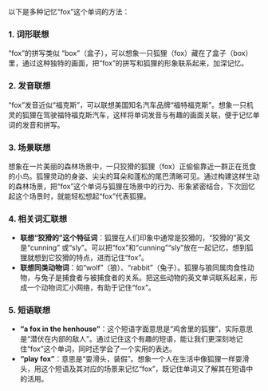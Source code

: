 以下是多种记忆“fox”这个单词的方法：

### 1. 词形联想
“fox”的拼写类似 “box”（盒子），可以想象一只狐狸（fox）藏在了盒子（box）里，通过这种独特的画面，把“fox”的拼写和狐狸的形象联系起来，加深记忆。

### 2. 发音联想
“fox”发音近似“福克斯”，可以联想美国知名汽车品牌“福特福克斯”。想象一只机灵的狐狸在驾驶福特福克斯汽车，这样将单词发音与有趣的画面关联，便于记忆单词的发音和拼写。

### 3. 场景联想
想象在一片美丽的森林场景中，一只狡猾的狐狸（fox）正偷偷靠近一群正在觅食的小鸟。狐狸灵动的身姿、尖尖的耳朵和蓬松的尾巴清晰可见。通过构建这样生动的森林场景，把“fox”这个单词与狐狸在场景中的行为、形象紧密结合，下次回忆起这个场景时，就能轻松想起“fox”代表狐狸。

### 4. 相关词汇联想
 - **联想“狡猾的”这个特征词**：狐狸在人们印象中通常是狡猾的，“狡猾的”英文是“cunning” 或“sly”。可以把“fox”和“cunning”“sly”放在一起记忆，想到狐狸就想到它狡猾的特点，进而记住“fox”。 
 - **联想同类动物词**：如“wolf”（狼）、“rabbit”（兔子）。狐狸与狼同属肉食性动物，与兔子是捕食者与被捕食者的关系。把这些动物的英文单词联系起来，形成一个动物词汇小网络，有助于记住“fox”。 

### 5. 短语联想
 - **“a fox in the henhouse”**：这个短语字面意思是“鸡舍里的狐狸”，实际意思是“潜伏在内部的敌人”。通过记住这个有趣的短语，能让我们更深刻地记住“fox”这个单词，同时还学会了一个实用的表达。 
 - **“play fox”**：意思是“耍滑头，装假”。想象一个人在生活中像狐狸一样耍滑头，用这个短语及其对应的场景来记忆“fox”，既记住单词又了解其在短语中的活用。 